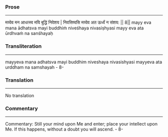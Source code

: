 ### Prose 
 --- 
मय्येव मन आधत्स्व मयि बुद्धिं निवेशय |
निवसिष्यसि मय्येव अत ऊर्ध्वं न संशय: || 8||
mayy eva mana ādhatsva mayi buddhiṁ niveśhaya
nivasiṣhyasi mayy eva ata ūrdhvaṁ na sanśhayaḥ

### Transliteration 
 --- 
mayyeva mana adhatsva mayi buddhim niveshaya nivasishyasi mayyeva ata urddham na samshayah - 8-

### Translation 
 --- 
No translation

### Commentary 
 --- 
Commentary: Still your mind upon Me and enter; place your intellect upon Me. If this happens, without a doubt you will ascend. - 8-